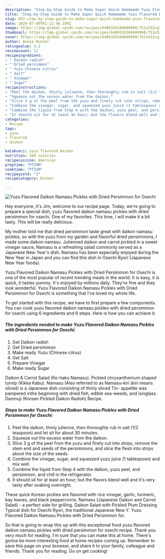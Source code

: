 ```yaml
---
description: "Step-by-Step Guide to Make Super Quick Homemade Yuzu Flavored Daikon Namasu Pickles with Dried Persimmon for Osechi"
title: "Step-by-Step Guide to Make Super Quick Homemade Yuzu Flavored Daikon Namasu Pickles with Dried Persimmon for Osechi"
slug: 657-step-by-step-guide-to-make-super-quick-homemade-yuzu-flavored-daikon-namasu-pickles-with-dried-persimmon-for-osechi
date: 2020-07-09T01:13:40.199Z
image: https://img-global.cpcdn.com/recipes/6480326384680960/751x532cq70/yuzu-flavored-daikon-namasu-pickles-with-dried-persimmon-for-osechi-recipe-main-photo.jpg
thumbnail: https://img-global.cpcdn.com/recipes/6480326384680960/751x532cq70/yuzu-flavored-daikon-namasu-pickles-with-dried-persimmon-for-osechi-recipe-main-photo.jpg
cover: https://img-global.cpcdn.com/recipes/6480326384680960/751x532cq70/yuzu-flavored-daikon-namasu-pickles-with-dried-persimmon-for-osechi-recipe-main-photo.jpg
author: Annie Hunter
ratingvalue: 3.2
reviewcount: 11
recipeingredient:
- " Daikon radish"
- " Dried persimmon"
- " Yuzu Chinese citrus"
- " Salt"
- " Vinegar"
- " Sugar"
recipeinstructions:
- "Peel the daikon, thinly julienne, then thoroughly rub in salt (1/2 teaspoon) and let sit for about 30 minutes."
- "Squeeze out the excess water from the daikon."
- "Slice 3 g of the peel from the yuzu and finely cut into strips, remove the stem end and seeds of the persimmons, and slice the flesh into strips about the size of the seeds."
- "Combine the vinegar, sugar, and squeezed yuzu juice (1 tablespoon) and mix well."
- "Combine the liquid from Step 4 with the daikon, yuzu peel, and persimmon, and chill in the refrigerator."
- "It should sit for at least an hour; but the flavors blend well and it&#39;s very tasty after soaking overnight."
categories:
- Recipe
tags:
- yuzu
- flavored
- daikon

katakunci: yuzu flavored daikon 
nutrition: 169 calories
recipecuisine: American
preptime: "PT29M"
cooktime: "PT31M"
recipeyield: "1"
recipecategory: Dinner

---
```



![Yuzu Flavored Daikon Namasu Pickles with Dried Persimmon for Osechi](https://img-global.cpcdn.com/recipes/6480326384680960/751x532cq70/yuzu-flavored-daikon-namasu-pickles-with-dried-persimmon-for-osechi-recipe-main-photo.jpg)

Hey everyone, it's Jim, welcome to our recipe page. Today, we're going to prepare a special dish, yuzu flavored daikon namasu pickles with dried persimmon for osechi. One of my favorites. This time, I will make it a bit tasty. This will be really delicious.

My mother told me that dried persimmon taste great with daikon namasu pickles, so with the yuzu from my garden and flavorful dried persimmons, I made some daikon namasu. Julienned daikon and carrot pickled in a sweet vinegar sauce, Namasu is a refreshing salad commonly served as a Japanese New Year&#39;s dish. Namasu has been especially enjoyed during the New Year in Japan and you can find this dish in Osechi Ryori (Japanese New Year foods).

Yuzu Flavored Daikon Namasu Pickles with Dried Persimmon for Osechi is one of the most popular of recent trending meals in the world. It is easy, it is quick, it tastes yummy. It's enjoyed by millions daily. They're fine and they look wonderful. Yuzu Flavored Daikon Namasu Pickles with Dried Persimmon for Osechi is something that I've loved my whole life.


To get started with this recipe, we have to first prepare a few components. You can cook yuzu flavored daikon namasu pickles with dried persimmon for osechi using 6 ingredients and 6 steps. Here is how you can achieve it.

<!--inarticleads1-->

##### The ingredients needed to make Yuzu Flavored Daikon Namasu Pickles with Dried Persimmon for Osechi:

1. Get  Daikon radish
1. Get  Dried persimmon
1. Make ready  Yuzu (Chinese citrus)
1. Get  Salt
1. Prepare  Vinegar
1. Make ready  Sugar


Daikon &amp; Carrot Salad (Ko-haku Namasu). Pickled chrysanthemum shaped turnip (Kikka Kabu). Namasu (Also referred to as Namasu-kiri (kiri means sliced) is a Japanese dish consisting of thinly sliced Tin- appetite was pampered inthe beginning with dried fish, edible sea-weeds, and isinglass. Danmuji (Korean Pickled Daikon Radish) Recipe. 

<!--inarticleads2-->

##### Steps to make Yuzu Flavored Daikon Namasu Pickles with Dried Persimmon for Osechi:

1. Peel the daikon, thinly julienne, then thoroughly rub in salt (1/2 teaspoon) and let sit for about 30 minutes.
1. Squeeze out the excess water from the daikon.
1. Slice 3 g of the peel from the yuzu and finely cut into strips, remove the stem end and seeds of the persimmons, and slice the flesh into strips about the size of the seeds.
1. Combine the vinegar, sugar, and squeezed yuzu juice (1 tablespoon) and mix well.
1. Combine the liquid from Step 4 with the daikon, yuzu peel, and persimmon, and chill in the refrigerator.
1. It should sit for at least an hour; but the flavors blend well and it&#39;s very tasty after soaking overnight.


These quick Korean pickles are flavored with rice vinegar, garlic, turmeric, bay leaves, and black peppercorns. Namasu (Japanese Daikon and Carrot Salad) - a perfect side for grilling. Daikon Salad with Pickled Plum Dressing Typical dish for Osechi Ryori, the traditional Japanese New Y. Yuzu Flavored Daikon Namasu Pickles with Dried Persimmon for. 

So that is going to wrap this up with this exceptional food yuzu flavored daikon namasu pickles with dried persimmon for osechi recipe. Thank you very much for reading. I'm sure that you can make this at home. There's gonna be more interesting food at home recipes coming up. Remember to save this page on your browser, and share it to your family, colleague and friends. Thank you for reading. Go on get cooking!
